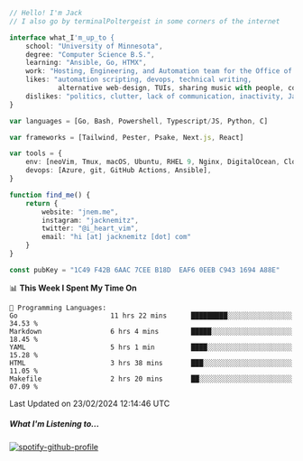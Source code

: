 ```typescript
// Hello! I'm Jack
// I also go by terminalPoltergeist in some corners of the internet

interface what_I'm_up_to {
    school: "University of Minnesota",
    degree: "Computer Science B.S.",
    learning: "Ansible, Go, HTMX",
    work: "Hosting, Engineering, and Automation team for the Office of Information Technology at UMN",
    likes: "automation scripting, devops, technical writing,
            alternative web-design, TUIs, sharing music with people, coffee",
    dislikes: "politics, clutter, lack of communication, inactivity, Java",
}

var languages = [Go, Bash, Powershell, Typescript/JS, Python, C]

var frameworks = [Tailwind, Pester, Psake, Next.js, React]

var tools = {
    env: [neoVim, Tmux, macOS, Ubuntu, RHEL 9, Nginx, DigitalOcean, Cloudflare],
    devops: [Azure, git, GitHub Actions, Ansible],
}

function find_me() {
    return {
        website: "jnem.me",
        instagram: "jacknemitz",
        twitter: "@i_heart_vim",
        email: "hi [at] jacknemitz [dot] com"
    }
}

const pubKey = "1C49 F42B 6AAC 7CEE B18D  EAF6 0EEB C943 1694 A88E"
```

<!--START_SECTION:waka-->
📊 **This Week I Spent My Time On** 

```text
💬 Programming Languages: 
Go                       11 hrs 22 mins      █████████░░░░░░░░░░░░░░░░   34.53 % 
Markdown                 6 hrs 4 mins        █████░░░░░░░░░░░░░░░░░░░░   18.45 % 
YAML                     5 hrs 1 min         ████░░░░░░░░░░░░░░░░░░░░░   15.28 % 
HTML                     3 hrs 38 mins       ███░░░░░░░░░░░░░░░░░░░░░░   11.05 % 
Makefile                 2 hrs 20 mins       ██░░░░░░░░░░░░░░░░░░░░░░░   07.09 % 
```


 Last Updated on 23/02/2024 12:14:46 UTC
<!--END_SECTION:waka-->

##### What I'm Listening to...

[![spotify-github-profile](https://spotify-github-profile.vercel.app/api/view?uid=jack.nemitz&cover_image=true&show_offline=true&bar_color=53b14f&bar_color_cover=false&background_color=121212FF)](https://spotify-github-profile.vercel.app/api/view?uid=jack.nemitz&redirect=true)

